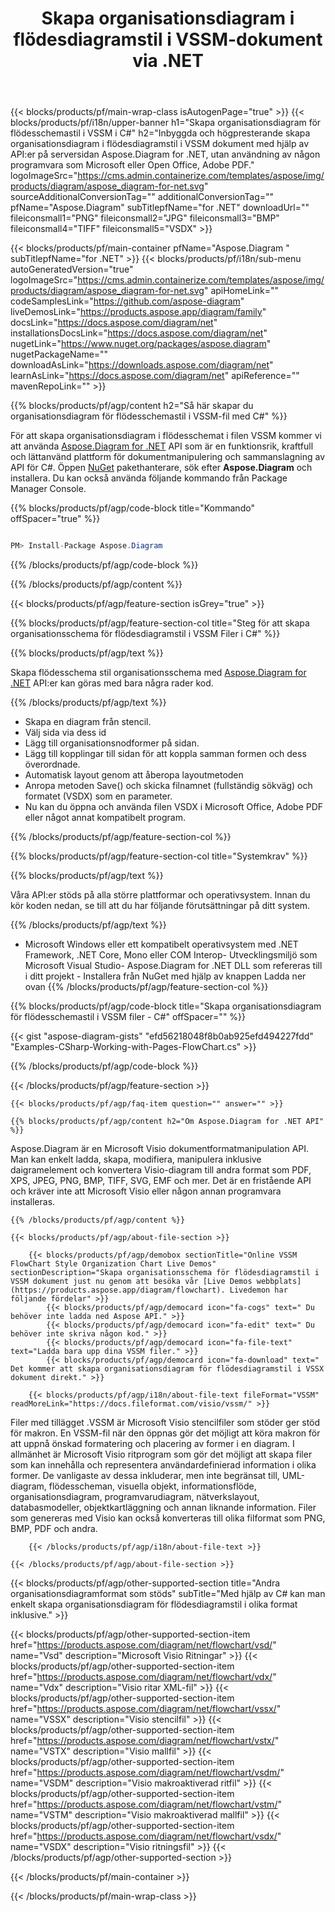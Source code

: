 ﻿---
title: Skapa organisationsdiagram i flödesdiagramstil i VSSM-dokument via .NET 
weight: 3050
url: /sv/net/flowchart/vssm/ 
description: C# källkod för att skapa organisationsdiagram i flödesschemat i filen vssm på .NET Framework, .NET Core, Mono Plattformar.
---
{{< blocks/products/pf/main-wrap-class isAutogenPage="true" >}}
{{< blocks/products/pf/i18n/upper-banner h1="Skapa organisationsdiagram för flödesschemastil i VSSM i C#" h2="Inbyggda och högpresterande skapa organisationsdiagram i flödesdiagramstil i VSSM dokument med hjälp av API:er på serversidan Aspose.Diagram for .NET, utan användning av någon programvara som Microsoft eller Open Office, Adobe PDF." logoImageSrc="https://cms.admin.containerize.com/templates/aspose/img/products/diagram/aspose_diagram-for-net.svg" sourceAdditionalConversionTag="" additionalConversionTag="" pfName="Aspose.Diagram" subTitlepfName="for .NET" downloadUrl="" fileiconsmall1="PNG" fileiconsmall2="JPG" fileiconsmall3="BMP" fileiconsmall4="TIFF" fileiconsmall5="VSDX" >}}

{{< blocks/products/pf/main-container pfName="Aspose.Diagram " subTitlepfName="for .NET" >}}
{{< blocks/products/pf/i18n/sub-menu autoGeneratedVersion="true" logoImageSrc="https://cms.admin.containerize.com/templates/aspose/img/products/diagram/aspose_diagram-for-net.svg" apiHomeLink="" codeSamplesLink="https://github.com/aspose-diagram" liveDemosLink="https://products.aspose.app/diagram/family" docsLink="https://docs.aspose.com/diagram/net" installationsDocsLink="https://docs.aspose.com/diagram/net" nugetLink="https://www.nuget.org/packages/aspose.diagram" nugetPackageName="" downloadAsLink="https://downloads.aspose.com/diagram/net" learnAsLink="https://docs.aspose.com/diagram/net" apiReference="" mavenRepoLink="" >}}

{{% blocks/products/pf/agp/content h2="Så här skapar du organisationsdiagram för flödesschemastil i VSSM-fil med C#" %}}

 För att skapa organisationsdiagram i flödesschemat i filen VSSM kommer vi att använda
 [Aspose.Diagram for .NET](https://products.aspose.com/diagram/net) 
 API som är en funktionsrik, kraftfull och lättanvänd plattform för dokumentmanipulering och sammanslagning av API för C#. Öppen
 [NuGet](https://www.nuget.org/packages/aspose.diagram) 
 pakethanterare, sök efter
 **Aspose.Diagram** 
 och installera. Du kan också använda följande kommando från Package Manager Console.

{{% blocks/products/pf/agp/code-block title="Kommando" offSpacer="true" %}}

```cs

PM> Install-Package Aspose.Diagram


```

{{% /blocks/products/pf/agp/code-block %}}

{{% /blocks/products/pf/agp/content %}}

{{< blocks/products/pf/agp/feature-section isGrey="true" >}}

{{% blocks/products/pf/agp/feature-section-col title="Steg för att skapa organisationsschema för flödesdiagramstil i VSSM Filer i C#" %}}

{{% blocks/products/pf/agp/text %}}

 Skapa flödesschema stil organisationsschema med
 [Aspose.Diagram for .NET](https://products.aspose.com/diagram/net) 
 API:er kan göras med bara några rader kod.

{{% /blocks/products/pf/agp/text %}}

+ Skapa en diagram från stencil.
+ Välj sida via dess id
+ Lägg till organisationsnodformer på sidan.
+ Lägg till kopplingar till sidan för att koppla samman formen och dess överordnade.
+ Automatisk layout genom att åberopa layoutmetoden
+ Anropa metoden Save() och skicka filnamnet (fullständig sökväg) och formatet (VSDX) som en parameter.
+ Nu kan du öppna och använda filen VSDX i Microsoft Office, Adobe PDF eller något annat kompatibelt program.

{{% /blocks/products/pf/agp/feature-section-col %}}

{{% blocks/products/pf/agp/feature-section-col title="Systemkrav" %}}

{{% blocks/products/pf/agp/text %}}

 Våra API:er stöds på alla större plattformar och operativsystem. Innan du kör koden nedan, se till att du har följande förutsättningar på ditt system.

{{% /blocks/products/pf/agp/text %}}

- Microsoft Windows eller ett kompatibelt operativsystem med .NET Framework, .NET Core, Mono eller COM Interop- Utvecklingsmiljö som Microsoft Visual Studio- Aspose.Diagram for .NET DLL som refereras till i ditt projekt - Installera från NuGet med hjälp av knappen Ladda ner ovan
{{% /blocks/products/pf/agp/feature-section-col %}}

{{% blocks/products/pf/agp/code-block title="Skapa organisationsdiagram för flödesschemastil i VSSM filer - C#" offSpacer="" %}}

{{< gist "aspose-diagram-gists" "efd56218048f8b0ab925efd494227fdd" "Examples-CSharp-Working-with-Pages-FlowChart.cs" >}}


{{% /blocks/products/pf/agp/code-block %}}

{{< /blocks/products/pf/agp/feature-section >}}

    {{< blocks/products/pf/agp/faq-item question="" answer="" >}}


<!-- aboutfile Starts -->

    {{% blocks/products/pf/agp/content h2="Om Aspose.Diagram for .NET API" %}}

 Aspose.Diagram är en Microsoft Visio dokumentformatmanipulation API. Man kan enkelt ladda, skapa, modifiera, manipulera inklusive daigramelement och konvertera Visio-diagram till andra format som PDF, XPS, JPEG, PNG, BMP, TIFF, SVG, EMF och mer. Det är en fristående API och kräver inte att Microsoft Visio eller någon annan programvara installeras.  



    {{% /blocks/products/pf/agp/content %}}
    
    {{< blocks/products/pf/agp/about-file-section >}}
    
        {{< blocks/products/pf/agp/demobox sectionTitle="Online VSSM FlowChart Style Organization Chart Live Demos" sectionDescription="Skapa organisationsschema för flödesdiagramstil i VSSM dokument just nu genom att besöka vår [Live Demos webbplats](https://products.aspose.app/diagram/flowchart). Livedemon har följande fördelar" >}}
            {{< blocks/products/pf/agp/democard icon="fa-cogs" text=" Du behöver inte ladda ned Aspose API." >}}
            {{< blocks/products/pf/agp/democard icon="fa-edit" text=" Du behöver inte skriva någon kod." >}}
            {{< blocks/products/pf/agp/democard icon="fa-file-text" text="Ladda bara upp dina VSSM filer." >}}
            {{< blocks/products/pf/agp/democard icon="fa-download" text=" Det kommer att skapa organisationsdiagram för flödesdiagramstil i VSSX dokument direkt." >}}
    
        {{< blocks/products/pf/agp/i18n/about-file-text fileFormat="VSSM" readMoreLink="https://docs.fileformat.com/visio/vssm/" >}}
Filer med tillägget .VSSM är Microsoft Visio stencilfiler som stöder ger stöd för makron. En VSSM-fil när den öppnas gör det möjligt att köra makron för att uppnå önskad formatering och placering av former i en diagram. I allmänhet är Microsoft Visio ritprogram som gör det möjligt att skapa filer som kan innehålla och representera användardefinierad information i olika former. De vanligaste av dessa inkluderar, men inte begränsat till, UML-diagram, flödesscheman, visuella objekt, informationsflöde, organisationsdiagram, programvarudiagram, nätverkslayout, databasmodeller, objektkartläggning och annan liknande information. Filer som genereras med Visio kan också konverteras till olika filformat som PNG, BMP, PDF och andra. 

        {{< /blocks/products/pf/agp/i18n/about-file-text >}}
    
    {{< /blocks/products/pf/agp/about-file-section >}}

<!-- aboutfile Ends -->

{{< blocks/products/pf/agp/other-supported-section title="Andra organisationsdiagramformat som stöds" subTitle="Med hjälp av C# kan man enkelt skapa organisationsdiagram för flödesdiagramstil i olika format inklusive." >}}

{{< blocks/products/pf/agp/other-supported-section-item href="https://products.aspose.com/diagram/net/flowchart/vsd/" name="Vsd" description="Microsoft Visio Ritningar" >}}
{{< blocks/products/pf/agp/other-supported-section-item href="https://products.aspose.com/diagram/net/flowchart/vdx/" name="Vdx" description="Visio ritar XML-fil" >}}
{{< blocks/products/pf/agp/other-supported-section-item href="https://products.aspose.com/diagram/net/flowchart/vssx/" name="VSSX" description="Visio stencilfil" >}}
{{< blocks/products/pf/agp/other-supported-section-item href="https://products.aspose.com/diagram/net/flowchart/vstx/" name="VSTX" description="Visio mallfil" >}}
{{< blocks/products/pf/agp/other-supported-section-item href="https://products.aspose.com/diagram/net/flowchart/vsdm/" name="VSDM" description="Visio makroaktiverad ritfil" >}}
{{< blocks/products/pf/agp/other-supported-section-item href="https://products.aspose.com/diagram/net/flowchart/vstm/" name="VSTM" description="Visio makroaktiverad mallfil" >}}
{{< blocks/products/pf/agp/other-supported-section-item href="https://products.aspose.com/diagram/net/flowchart/vsdx/" name="VSDX" description="Visio ritningsfil" >}}
{{< /blocks/products/pf/agp/other-supported-section >}}

{{< /blocks/products/pf/main-container >}}
    
{{< /blocks/products/pf/main-wrap-class >}}
